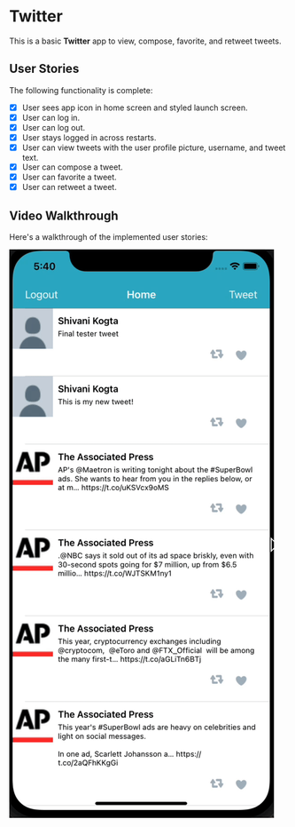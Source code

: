 # Twitter

This is a basic **Twitter** app to view, compose, favorite, and retweet tweets.

## User Stories

The following functionality is complete:

- [x] User sees app icon in home screen and styled launch screen.
- [x] User can log in.
- [x] User can log out.
- [x] User stays logged in across restarts.
- [x] User can view tweets with the user profile picture, username, and tweet text.
- [x] User can compose a tweet.
- [x] User can favorite a tweet.
- [x] User can retweet a tweet.

## Video Walkthrough

Here's a walkthrough of the implemented user stories:

![](gif2.gif)
